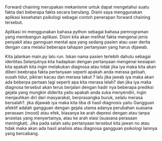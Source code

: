Forward chaining merupakan mekanisme untuk dapat mengetahui suatu fakta dari beberapa fakta secara berulang.
Disini saya menggunakan aplikasi kesehatan psikologi sebagai contoh penerapan forward chaining tersebut.

Aplikasi ini menggunakan bahasa python sebagai bahasa pemrograman yang membangun aplikasi.
Disini kita akan melihat fakta mengenai jenis penyakit atau gannguan mental apa yang sedang pasien atau 
user derita dengan cara melalui beberapa tahapan pertanyaan yang harus dijawab.

Kita jalankan main.py lalu run. Iskan nama pasien terlebih dahulu sebagai identitas.Selanjutnya kita 
hadapkan dengan pertanyaan mengenai kesiapan kita apakah kita ingin melakukan diagnosa atau tidak jika 
iya maka kita akan diberi beebrapa fakta pertanyaan seperti apakah anda merasa gelisah, susah tidur, 
pikiran kacau dan merasa takut ? lalu jika jawab iya maka akan ada beberpa pertaan lagi seperti 
apa kita merasa lelah? dan jika iya maka diagnosa tersebut akan terus berjalan dengan hadir nya beberapa 
prediksi gejala yang mungkin diderita yaitu apakah anda suka menyendiri, ingin menjauhkan diri dari masyarakat, 
berprasangka buruk, selalu merasa bersalah?. jika dijawab iya maka kita tiba di hasil diagnosis yaitu 
Gangguan afektif adalah gangguan dengan gejala utama adanya perubahan suasana perasaan (mood) atau efek, 
biasanya ke arah depresi dengan atau tanpa ansietas yang menyertainya, atau ke arah elasi 
(suasana perasaan meningkat). Jika pada salah satu pertanyaan tersebut kita jawan no atau tidak 
maka akan ada hasil analisis atau diagnosa gangguan psikologi lainnya yang bercabang.
 